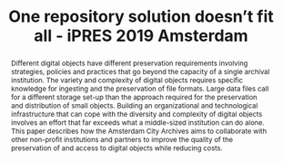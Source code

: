 ---
abstract: Different digital objects have different preservation requirements involving
  strategies, policies and practices that go beyond the capacity of a single archival
  institution. The variety and complexity of digital objects requires specific knowledge
  for ingesting and the preservation of file formats. Large data files call for a
  different storage set-up than the approach required for the preservation and distribution
  of small objects. Building an organizational and technological infrastructure that
  can cope with the diversity and complexity of digital objects involves an effort
  that far exceeds what a middle-sized institution can do alone. This paper describes
  how the Amsterdam City Archives aims to collaborate with other non-profit institutions
  and partners to improve the quality of the preservation of and access to digital
  objects while reducing costs.
creators:
- van Meegen Silva, Ana
date: null
document_url: https://services.phaidra.univie.ac.at/api/object/o:1079696/download
grand_parent: iPRES
institutions: []
keywords: []
landing_page_url: https://phaidra.univie.ac.at/o:1079696
language: eng
layout: publication
license: CC BY 4.0 International
notes_url: null
parent: iPRES 2019
presentation_url: null
size: 162224
source_name: iPRES
title: One repository solution doesn’t fit all - iPRES 2019 Amsterdam
type: paper
year: 2019
---